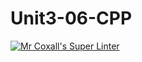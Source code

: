 # Unit3-06-CPP
[![Mr Coxall's Super Linter](https://github.com/ICS3U-Programming-MarcusW/Unit3-06-CPP/workflows/Mr%20Coxall's%20Super%20Linter/badge.svg)](https://github.com/ICS3U-Programming-MarcusW/Unit3-06-CPP/actions/)
